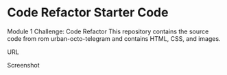 # Code Refactor Starter Code
Module 1 Challenge: Code Refactor
This repository contains the source code from rom urban-octo-telegram and contains HTML, CSS, and images.

URL

Screenshot 
